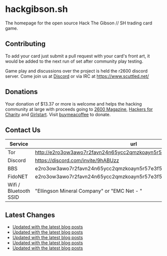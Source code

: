 # hackgibson.sh
The homepage for the open source Hack The Gibson // SH trading card game.


## Contributing

To add your card just submit a pull request with your card's front art, it would be added to the next run of set after community play testing.

Game play and discussions over the project is held the r2600 discord server. Come join us at [Discord](https://discord.com/invite/9hABUzz) or via IRC at https://www.scuttled.net/


## Donations

Your donation of $13.37 or more is welcome and helps the hacking community at large with proceeds going to [2600 Magazine](https://2600.com/), [Hackers for Charity](https://hackersforcharity.org) and [Girlstart](https://girlstart.org).  Visit [buymeacoffee](https://www.buymeacoffee.com/hackgibson.sh) to donate.


## Contact Us

Service | url
-|-
Tor | http://e2ro3ow3awo7r2favn24n65ycc2qmzkoayn5r57e3f56nvjwdcgg32ad.onion
Discord | https://discord.com/invite/9hABUzz
BBS | e2ro3ow3awo7r2favn24n65ycc2qmzkoayn5r57e3f56nvjwdcgg32ad.onion:23
FidoNET | e2ro3ow3awo7r2favn24n65ycc2qmzkoayn5r57e3f56nvjwdcgg32ad.onion:24554
Wifi / Bluetooth SSID | "Ellingson Mineral Company" or "EMC Net - <fidonet address>"

## Latest Changes
<!-- BLOG-POST-LIST:START -->
- [Updated with the latest blog posts](https://github.com/DFW2600/hackgibson.sh/commit/4ebfdef8aa653ac2887a1093e790f7dfd9e8fd62)
- [Updated with the latest blog posts](https://github.com/DFW2600/hackgibson.sh/commit/bc05b7663d4a3f1935fb185de5da0d3604b92f56)
- [Updated with the latest blog posts](https://github.com/DFW2600/hackgibson.sh/commit/a68205ccad0078a88b95bd5ecdb57046a023c016)
- [Updated with the latest blog posts](https://github.com/DFW2600/hackgibson.sh/commit/22e2eaf9eabd1d3aed0581cddaca6c00ba30b011)
- [Updated with the latest blog posts](https://github.com/DFW2600/hackgibson.sh/commit/9e044ee7b046deb9c93eab713d95bd9b5a1ca06f)
<!-- BLOG-POST-LIST:END -->
